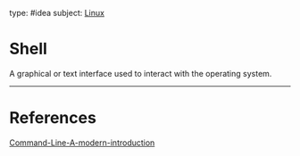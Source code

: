 type: #idea
subject: [Linux](Linux.md)
<!-- Subject should be a hub note -->
# Shell

A graphical or text interface used to interact with the operating system.

---
# References
<!-- What references back up this idea -->
[Command-Line-A-modern-introduction](Command-Line-A-modern-introduction.md)